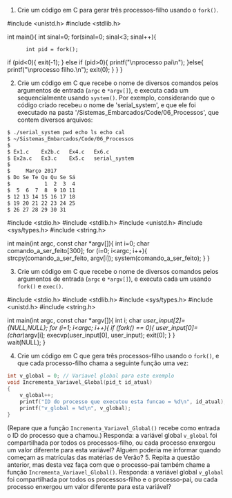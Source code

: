 1. Crie um código em C para gerar três processos-filho usando o `fork()`.

#include <unistd.h>
#include <stdlib.h>
 
int main(){
int sinal=0;
  for(sinal=0; sinal<3; sinal++){
          
          int pid = fork();

if (pid<0){
      exit(-1);
      }
      else if (pid>0){
printf("\nprocesso pai\n");
      }else{
printf("\nprocesso filho.\n");
exit(0);
                }
        }
}

2. Crie um código em C que recebe o nome de diversos comandos pelos argumentos de entrada (`argc` e `*argv[]`), e executa cada um sequencialmente usando `system()`. Por exemplo, considerando que o código criado recebeu o nome de 'serial_system', e que ele foi executado na pasta '/Sistemas_Embarcados/Code/06_Processos', que contem diversos arquivos:

```bash
$ ./serial_system pwd echo ls echo cal
$ ~/Sistemas_Embarcados/Code/06_Processos
$
$ Ex1.c    Ex2b.c   Ex4.c   Ex6.c
$ Ex2a.c   Ex3.c    Ex5.c   serial_system
$
$     Março 2017
$ Do Se Te Qu Qu Se Sá
$           1  2  3  4
$  5  6  7  8  9 10 11
$ 12 13 14 15 16 17 18
$ 19 20 21 22 23 24 25
$ 26 27 28 29 30 31
```
#include <stdio.h>
#include <stdlib.h>
#include <unistd.h>
#include <sys/types.h> 
#include <string.h>

int main(int argc, const char *argv[]){
int i=0;
char comando_a_ser_feito[300];
      for (i=0; i<argc; i++){
          strcpy(comando_a_ser_feito, argv[i]);
          system(comando_a_ser_feito);
          }
}


3. Crie um código em C que recebe o nome de diversos comandos pelos argumentos de entrada (`argc` e `*argv[]`), e executa cada um usando `fork()` e `exec()`.

#include <stdio.h>
#include <stdlib.h>
#include <sys/types.h> 
#include <unistd.h>
#include <string.h>

int main(int argc, const char *argv[]){
int i;
char *user_input[2]={NULL,NULL};
      	for (i=1; i<argc; i++){
		        if (fork() == 0){
		            user_input[0]=(char*)argv[i];
		            execvp(user_input[0], user_input);
		            exit(0);
		                        }
	         }	
      wait(NULL);
}


4. Crie um código em C que gera três processos-filho usando o `fork()`, e que cada processo-filho chama a seguinte função uma vez:

```C
int v_global = 0; // Variavel global para este exemplo
void Incrementa_Variavel_Global(pid_t id_atual)
{
	v_global++;
	printf("ID do processo que executou esta funcao = %d\n", id_atual);
	printf("v_global = %d\n", v_global);
}
```

(Repare que a função `Incrementa_Variavel_Global()` recebe como entrada o ID do processo que a chamou.) Responda: a variável global `v_global` foi compartilhada por todos os processos-filho, ou cada processo enxergou um valor diferente para esta variável?
Alguém poderia me informar quando começam as matrículas das matérias de Verão?
5. Repita a questão anterior, mas desta vez faça com que o processo-pai também chame a função `Incrementa_Variavel_Global()`. Responda: a variável global `v_global` foi compartilhada por todos os processos-filho e o processo-pai, ou cada processo enxergou um valor diferente para esta variável?
